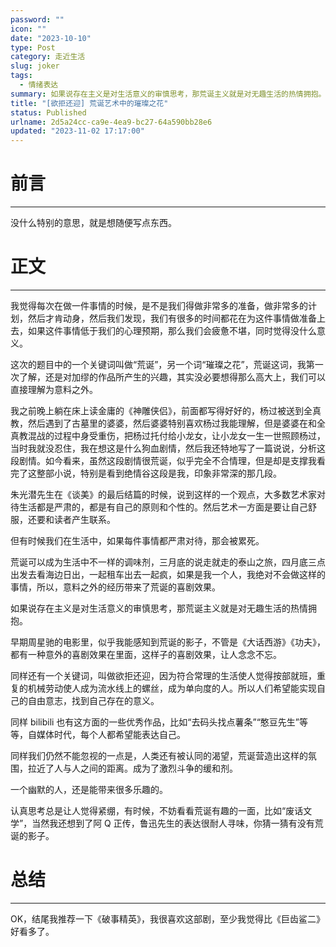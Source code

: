 ```yaml
---
password: ""
icon: ""
date: "2023-10-10"
type: Post
category: 走近生活
slug: joker
tags:
  - 情绪表达
summary: 如果说存在主义是对生活意义的审慎思考，那荒诞主义就是对无趣生活的热情拥抱。
title: "[欲拒还迎] 荒诞艺术中的璀璨之花"
status: Published
urlname: 2d5a24cc-ca9e-4ea9-bc27-64a590bb28e6
updated: "2023-11-02 17:17:00"
---
```


# 前言

---

没什么特别的意思，就是想随便写点东西。

# 正文

---

我觉得每次在做一件事情的时候，是不是我们得做非常多的准备，做非常多的计划，然后才肯动身，然后我们发现，我们有很多的时间都花在为这件事情做准备上去，如果这件事情低于我们的心理预期，那么我们会疲惫不堪，同时觉得没什么意义。

这次的题目中的一个关键词叫做“荒诞”，另一个词“璀璨之花”，荒诞这词，我第一次了解，还是对加缪的作品所产生的兴趣，其实没必要想得那么高大上，我们可以直接理解为意料之外。

我之前晚上躺在床上读金庸的《神雕侠侣》，前面都写得好好的，杨过被送到全真教，然后遇到了古墓里的婆婆，然后婆婆特别喜欢杨过我能理解，但是婆婆在和全真教混战的过程中身受重伤，把杨过托付给小龙女，让小龙女一生一世照顾杨过，当时我就没忍住，我在想这是什么狗血剧情，然后我还特地写了一篇说说，分析这段剧情。如今看来，虽然这段剧情很荒诞，似乎完全不合情理，但是却是支撑我看完了这整部小说，特别是看到绝情谷这段是我，印象非常深的那几段。

朱光潜先生在《谈美》的最后结篇的时候，说到这样的一个观点，大多数艺术家对待生活都是严肃的，都是有自己的原则和个性的。然后艺术一方面是要让自己舒服，还要和读者产生联系。

但有时候我们在生活中，如果每件事情都严肃对待，那会被累死。

荒诞可以成为生活中不一样的调味剂，三月底的说走就走的泰山之旅，四月底三点出发去看海边日出，一起租车出去一起疯，如果是我一个人，我绝对不会做这样的事情，所以，意料之外的经历带来了荒诞的喜剧效果。

如果说存在主义是对生活意义的审慎思考，那荒诞主义就是对无趣生活的热情拥抱。

早期周星驰的电影里，似乎我能感知到荒诞的影子，不管是《大话西游》《功夫》，都有一种意外的喜剧效果在里面，这样子的喜剧效果，让人念念不忘。

同样还有一个关键词，叫做欲拒还迎，因为符合常理的生活使人觉得按部就班，重复的机械劳动使人成为流水线上的螺丝，成为单向度的人。所以人们希望能实现自己的自由意志，找到自己存在的意义。

同样 bilibili 也有这方面的一些优秀作品，比如“去码头找点薯条”“憨豆先生”等等，自媒体时代，每个人都希望能表达自己。

同样我们仍然不能忽视的一点是，人类还有被认同的渴望，荒诞营造出这样的氛围，拉近了人与人之间的距离。成为了激烈斗争的缓和剂。

一个幽默的人，还是能带来很多乐趣的。

认真思考总是让人觉得紧绷，有时候，不妨看看荒诞有趣的一面，比如“废话文学”，当然我还想到了阿 Q 正传，鲁迅先生的表达很耐人寻味，你猜一猜有没有荒诞的影子。

# 总结

---

OK，结尾我推荐一下《破事精英》，我很喜欢这部剧，至少我觉得比《巨齿鲨二》好看多了。

